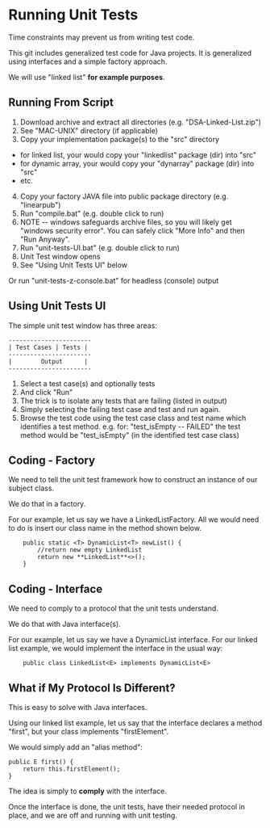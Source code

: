 

# Running Unit Tests

Time constraints may prevent us from writing test code.

This git includes generalized test code for Java projects. It is generalized using interfaces and a simple factory approach.

We will use "linked list" **for example purposes**.

## Running From Script

1. Download archive and extract all directories (e.g. "DSA-Linked-List.zip")
2. See "MAC-UNIX" directory (if applicable)
3. Copy your implementation package(s) to the "src" directory
- for linked list, your would copy your "linkedlist" package (dir) into "src"
- for dynamic array, your would copy your "dynarray" package (dir) into "src" 
- etc.
4. Copy your factory JAVA file into public package directory (e.g. "linearpub")
5. Run "compile.bat" (e.g. double click to run)
6. NOTE -- windows safeguards archive files, so you will likely get "windows security error". You can safely click "More Info" and then "Run Anyway".
7. Run "unit-tests-UI.bat" (e.g. double click to run)
8. Unit Test window opens
9. See "Using Unit Tests UI" below

Or run "unit-tests-z-console.bat" for headless (console) output

## Using Unit Tests UI

The simple unit test window has three areas:

	-----------------------
	| Test Cases | Tests |
	-----------------------
	|        Output      |
	-----------------------

1. Select a test case(s) and optionally tests
2. And click "Run"
3. The trick is to isolate any tests that are failing (listed in output)
4. Simply selecting the failing test case and test and run again.
5. Browse the test code using the test case class and test name which identifies a test method.
  e.g. for:
      "test_isEmpty -- FAILED"
  the test method would be "test_isEmpty" (in the identified test case class)
  
## Coding - Factory

We need to tell the unit test framework how to construct an instance of our subject class.

We do that in a factory.

For our example, let us say we have a LinkedListFactory. All we would need to do is insert our class name in the method shown below.

~~~
	public static <T> DynamicList<T> newList() {
		//return new empty LinkedList
		return new **LinkedList**<>();
	}
~~~

## Coding - Interface

We need to comply to a protocol that the unit tests understand.

We do that with Java interface(s).

For our example, let us say we have a DynamicList interface. For our linked list example, we would implement the interface in the usual way:

~~~
	public class LinkedList<E> implements DynamicList<E>
~~~

## What if My Protocol Is Different?

This is easy to solve with Java interfaces.

Using our linked list example, let us say that the interface declares a method "first", but your class implements "firstElement".

We would simply add an "alias method":

~~~
public E first() {
	return this.firstElement();
}
~~~

The idea is simply to **comply** with the interface.

Once the interface is done, the unit tests, have their needed protocol in place, and we are off and running with unit testing.
